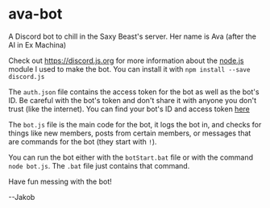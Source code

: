 # ava-bot
A Discord bot to chill in the Saxy Beast's server. Her name is Ava (after the AI in Ex Machina)

Check out <https://discord.js.org> for more information about the [node.js](https://nodejs.org/en/) module I used to make the bot. You can install it with `npm install --save discord.js`

The `auth.json` file contains the access token for the bot as well as the bot's ID. Be careful with the bot's token and don't share it with anyone you don't trust (like the internet). You can find your bot's ID and access token [here](https://discordapp.com/developers/applications/me) 

The `bot.js` file is the main code for the bot, it logs the bot in, and checks for things like new members, posts from certain members, or messages that are commands for the bot (they start with `!`). 

You can run the bot either with the `botStart.bat` file or with the command `node bot.js`. The `.bat` file just contains that command. 

Have fun messing with the bot! 

--Jakob
